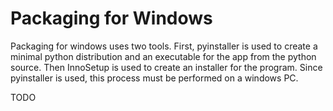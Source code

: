 # Packaging for Windows

Packaging for windows uses two tools. First, pyinstaller is used to create a minimal python distribution and an executable for the app from the python source. Then InnoSetup is used to create an installer for the program. Since pyinstaller is used, this process must be performed on a windows PC.


TODO